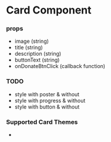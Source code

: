 Card Component
===

### props
- image (string)
- title (string)
- description (string)
- buttonText (string)
- onDonateBtnClick (callback function)

### TODO
- style with poster & without
- style with progress & without
- style with button & without

### Supported Card Themes
- 
